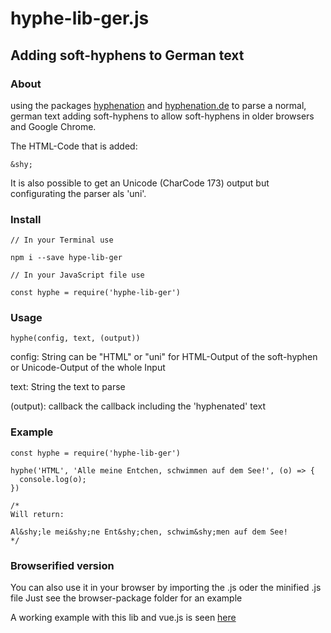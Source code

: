 # hyphe-lib-ger.js 
## Adding soft-hyphens to German text
### About
using the packages [hyphenation](https://github.com/bramstein/hypher)
and [hyphenation.de](https://github.com/bramstein/hyphenation-patterns) to parse a normal, german text adding soft-hyphens to allow soft-hyphens in older browsers and Google Chrome.

The HTML-Code that is added:
```` 
&shy;
````

It is also possible to get an Unicode (CharCode 173) output but configurating the parser als 'uni'.

### Install

````
// In your Terminal use

npm i --save hype-lib-ger

// In your JavaScript file use

const hyphe = require('hyphe-lib-ger')
````

### Usage

````
hyphe(config, text, (output))
````

config: String 
can be "HTML" or "uni" for HTML-Output of the soft-hyphen or Unicode-Output of the whole Input

text: String
the text to parse

(output): callback
the callback including the 'hyphenated' text

### Example

````
const hyphe = require('hyphe-lib-ger')

hyphe('HTML', 'Alle meine Entchen, schwimmen auf dem See!', (o) => {
  console.log(o);
})

/*
Will return:

Al&shy;le mei&shy;ne Ent&shy;chen, schwim&shy;men auf dem See!
*/
````


### Browserified version

You can also use it in your browser by importing the .js oder the minified .js file
Just see the browser-package folder for an example

A working example with this lib and vue.js is seen [here](https://blurrryy.github.io)